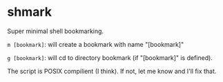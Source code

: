 # shmark

Super minimal shell bookmarking.

`m [bookmark]`: will create a bookmark with name "[bookmark]"

`g [bookmark]`: will cd to directory bookmark (if "[bookmark]" is defined).

The script is POSIX compilient (I think). If not, let me know and I'll fix that.
